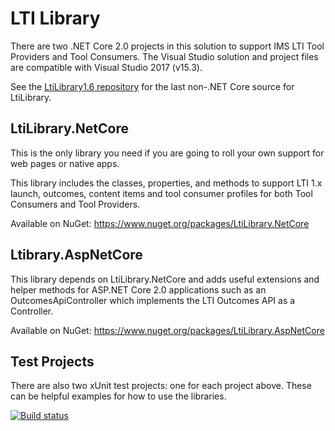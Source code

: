 LTI Library
===========
There are two .NET Core 2.0 projects in this solution to support IMS LTI Tool Providers and Tool Consumers. The Visual Studio solution and project files are compatible with Visual Studio 2017 (v15.3).

See the [LtiLibrary1.6 repository](https://github.com/andyfmiller/LtiLibrary1.6) for the last non-.NET Core source for LtiLibrary.

## LtiLibrary.NetCore
This is the only library you need if you are going to roll your own support for web pages or native apps.

This library includes the classes, properties, and methods to support LTI 1.x launch, outcomes, content items and tool consumer profiles for both Tool Consumers and Tool Providers.

Available on NuGet: https://www.nuget.org/packages/LtiLibrary.NetCore

## Ltibrary.AspNetCore
This library depends on LtiLibrary.NetCore and adds useful extensions and helper methods for ASP.NET Core 2.0 applications such as an OutcomesApiController which implements the LTI Outcomes API as a Controller.

Available on NuGet: https://www.nuget.org/packages/LtiLibrary.AspNetCore

## Test Projects
There are also two xUnit test projects: one for each project above. These can be helpful examples for how to use the libraries.

[![Build status](https://ci.appveyor.com/api/projects/status/qpkjtvp91mra9ogr?svg=true)](https://ci.appveyor.com/project/andyfmiller/ltilibrary)
